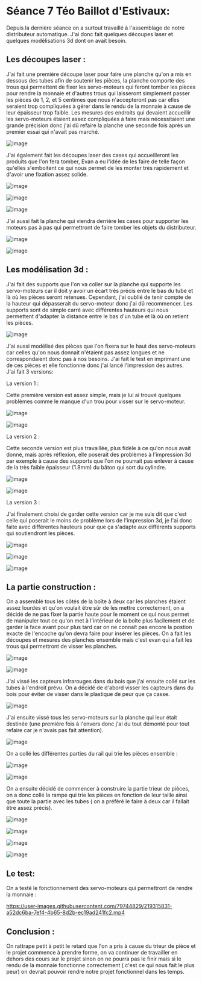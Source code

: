# Séance 7 Téo Baillot d'Estivaux:  

Depuis la dernière séance on a surtout travaillé à l'assemblage de notre distributeur automatique. J'ai donc fait quelques découpes laser et quelques modélisations 3d dont on avait besoin.  

## Les découpes laser : 

J'ai fait une première découpe laser pour faire une planche qu'on a mis en dessous des tubes afin de soutenir les pièces, la planche comporte des trous qui permettent de fixer les servo-moteurs qui feront tomber les pièces pour rendre la monnaie et d'autres trous qui laisseront simplement passer les pièces de 1, 2, et 5 centimes que nous n'accepteront pas car elles seraient trop compliquées à gérer dans le rendu de la monnaie à cause de leur épaisseur trop faible. Les mesures des endroits qui devaient accueillir les servo-moteurs étaient assez compliquées à faire mais nécessitaient une grande précision donc j'ai dû refaire la planche une seconde fois après un premier essai qui n'avait pas marché. 

![image](https://user-images.githubusercontent.com/79744829/219314827-20990bc1-846a-44c4-ac4d-1508db3b9051.png)  

J'ai également fait les découpes laser des cases qui accueilleront les produits que l'on fera tomber, Evan a eu l'idée de les faire de telle façon qu'elles s'emboitent ce qui nous permet de les monter très rapidement et d'avoir une fixation assez solide.  

![image](https://user-images.githubusercontent.com/79744829/219314239-6d72df59-94f3-41ae-b6da-d28427a7f18a.png)  

![image](https://user-images.githubusercontent.com/79744829/219314443-73c7cf16-8207-4fbc-9e6d-fda611384b3c.png)  

![image](https://user-images.githubusercontent.com/79744829/219139026-220263f5-db5a-4f40-ab8d-4db970c17f98.png)  

J'ai aussi fait la planche qui viendra derrière les cases pour supporter les moteurs pas à pas qui permettront de faire tomber les objets du distributeur.  

![image](https://user-images.githubusercontent.com/79744829/219314598-ca20ff60-9a35-4ac1-ae81-14ce110bceca.png)  

![image](https://user-images.githubusercontent.com/79744829/221599799-d11635d1-f2b8-4d2d-97f4-bb305b839d73.png)  

## Les modélisation 3d :  

J'ai fait des supports que l'on va coller sur la planche qui supporte les servo-moteurs car il doit y avoir un écart très précis entre le bas du tube et là où les pièces seront retenues. Cependant, j'ai oublié de tenir compte de la hauteur qui dépasserait du servo-moteur donc j'ai dû recommencer.
Les supports sont de simple carré avec différentes hauteurs qui nous permettent d'adapter la distance entre le bas d'un tube et là où on retient les pièces.  

![image](https://user-images.githubusercontent.com/79744829/219139309-cb010a06-b281-43f3-a38e-3294a12b1a74.png)  

J'ai aussi modélisé des pièces que l'on fixera sur le haut des servo-moteurs car celles qu'on nous donnait n'étaient pas assez longues et ne correspondaient donc pas à nos besoins. J'ai fait le test en imprimant une de ces pièces et elle fonctionne donc j'ai lancé l'impression des autres.  
J'ai fait 3 versions:  

La version 1 :  

Cette première version est assez simple, mais je lui ai trouvé quelques problèmes comme le manque d'un trou pour visser sur le servo-moteur.  

![image](https://user-images.githubusercontent.com/79744829/219143179-ff3c438e-41a6-4c2c-b07f-eaeea81fc801.png)  

![image](https://user-images.githubusercontent.com/79744829/219140560-f7a26f58-8bbe-4e1b-835d-e0371a2e1cd3.png)  

La version 2 :  

Cette seconde version est plus travaillée, plus fidèle à ce qu'on nous avait donné, mais après réflexion, elle poserait des problèmes à l'impression 3d par exemple à cause des supports que l'on ne pourrait pas enlever à cause de la très faible épaisseur (1.8mm) du bâton qui sort du cylindre.  

![image](https://user-images.githubusercontent.com/79744829/219140000-cd4c9c5f-7f1c-4cfa-b560-de700ca6b4e9.png)  

![image](https://user-images.githubusercontent.com/79744829/219139738-32b22ba8-e304-48b8-a0d8-ce111416c6bf.png)  

La version 3 :  

J'ai finalement choisi de garder cette version car je me suis dit que c'est celle qui poserait le moins de problème lors de l'impression 3d, je l'ai donc faite avec différentes hauteurs pour que ça s'adapte aux différents supports qui soutiendront les pièces.

![image](https://user-images.githubusercontent.com/79744829/219140692-a0573a23-81af-442d-8403-32ab70b60e09.png)

![image](https://user-images.githubusercontent.com/79744829/219140757-61464ce5-2568-49ef-9d88-bf9a6ab19e81.png)  

![image](https://user-images.githubusercontent.com/79744829/219138785-b26f790a-40d1-47d0-94e0-790dfc9108ae.png)  


## La partie construction :  

On a assemblé tous les côtés de la boîte à deux car les planches étaient assez lourdes et qu'on voulait être sûr de les mettre correctement, on a décidé de ne pas fixer la partie haute pour le moment ce qui nous permet de manipuler tout ce qu'on met à l'intérieur de la boîte plus facilement et de garder la face avant pour plus tard car on ne connaît pas encore la postion exacte de l'encoche qu'on devra faire pour insérer les pièces. On a fait les découpes et mesures des planches ensemble mais c'est evan qui a fait les trous qui permettront de visser les planches.

![image](https://user-images.githubusercontent.com/79744829/219317474-e4b8380b-cf5e-4c2a-9e88-ab43a9a973d3.png)  

![image](https://user-images.githubusercontent.com/79744829/221600732-1ca08d16-05b7-47a9-af39-7b54acbcc63c.png)  

J'ai vissé les capteurs infrarouges dans du bois que j'ai ensuite collé sur les tubes à l'endroit prévu. On a décidé de d'abord visser les capteurs dans du bois pour éviter de visser dans le plastique de peur que ça casse.  

![image](https://user-images.githubusercontent.com/79744829/219317275-696b9b93-e58a-4f1b-9710-5b11878f1b75.png)  

J'ai ensuite vissé tous les servo-moteurs sur la planche qui leur était destinée (une première fois à l'envers donc j'ai du tout démonté pour tout refaire car je n'avais pas fait attention).  

![image](https://user-images.githubusercontent.com/79744829/219138936-491b3562-d956-40a7-8fc5-9ba644277f88.png)  

On a collé les différentes parties du rail qui trie les pièces ensemble :  

![image](https://user-images.githubusercontent.com/79744829/219317196-290c24e8-81f6-4869-b9f4-a7de3141639e.png)  

![image](https://user-images.githubusercontent.com/79744829/219316724-027a7d35-d300-471d-b34f-9e5a07b2f13d.png)  

On a ensuite décidé de commencer à construire la partie trieur de pièces, on a donc collé la rampe qui trie les pièces en fonction de leur taille ainsi que toute la partie avec les tubes ( on a préféré le faire à deux car il fallait être assez précis).  

![image](https://user-images.githubusercontent.com/79744829/221600831-e231672d-fd46-4bc4-b95a-53254f3d0f53.png)    

![image](https://user-images.githubusercontent.com/79744829/221601697-81eb5a9f-23a9-4be4-be20-cc487b45c015.png)  

![image](https://user-images.githubusercontent.com/79744829/221601216-f4a70123-ef51-498a-9423-a9dadf93b954.png)  

![image](https://user-images.githubusercontent.com/79744829/221602095-95905538-09af-42c3-a14b-4b2078442ee9.png)  

## Le test:  

On a testé le fonctionnement des servo-moteurs qui permettront de rendre la monnaie :  

https://user-images.githubusercontent.com/79744829/219315831-a52dc6ba-7ef4-4b65-8d2b-ec19ad241fc2.mp4  

## Conclusion :  

On rattrape petit à petit le retard que l'on a pris à cause du trieur de pièce et le projet commence à prendre forme, on va continuer de travailler en dehors des cours sur le projet sinon on ne pourra pas le finir mais si le rendu de la monnaie fonctionne correctement ( c'est ce qui nous fait le plus peur) on devrait pouvoir rendre notre projet fonctionnel dans les temps.

